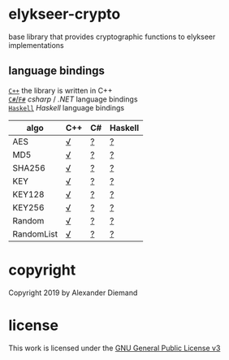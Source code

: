 # elykseer-crypto
base library that provides cryptographic functions to elykseer implementations

## language bindings

[`C++`](src/cpp)  the library is written in C++  
[`C#`/`F#`](src/csharp)   _csharp_ / _.NET_ language bindings  
[`Haskell`](src/haskell) _Haskell_ language bindings  

| algo | C++ | C# | Haskell |  
| ---- | ---- | ---- | ---- |  
| AES | [√](src/cpp/aes.hpp.md) | [?](src/csharp/Aes.cs.md) | [?](src/haskell/Aes.hs.md) |  
| MD5 | [√](src/cpp/md5.hpp.md) | [?](src/csharp/Md5.cs.md) | [?](src/haskell/Md5.hs.md) |  
| SHA256 | [√](src/cpp/sha256.hpp.md) | [?](src/csharp/Sha256.cs.md) | [?](src/haskell/Sha256.hs.md) |  
| KEY | [√](src/cpp/key.hpp.md) | [?](src/csharp/Key.cs.md) | [?](src/haskell/Key.hs.md) |  
| KEY128 | [√](src/cpp/key128.hpp.md) | [?](src/csharp/Key128.cs.md) | [?](src/haskell/Key128.hs.md) |  
| KEY256 | [√](src/cpp/key256.hpp.md) | [?](src/csharp/Key256.cs.md) | [?](src/haskell/Key256.hs.md) |  
| Random | [√](src/cpp/random.hpp.md) | [?](src/csharp/Random.cs.md) | [?](src/haskell/Random.hs.md) |  
| RandomList | [√](src/cpp/randlist.hpp.md) | [?](src/csharp/RandList.cs.md) | [?](src/haskell/RandList.hs.md) |  


# copyright

Copyright 2019 by Alexander Diemand

# license

This work is licensed under the 
[GNU General Public License v3](https://www.gnu.org/licenses/gpl.html)

